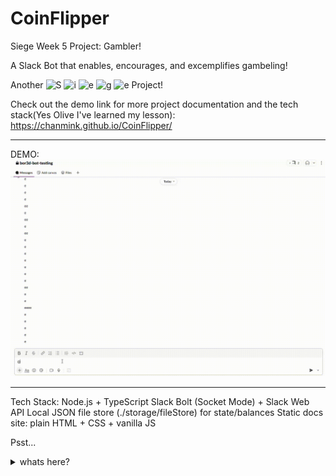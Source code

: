 # CoinFlipper
Siege Week 5 Project: Gambler!

A Slack Bot that enables, encourages, and excemplifies gambeling!

Another
![S](https://img.shields.io/badge/S-blue?style=for-the-badge)
![i](https://img.shields.io/badge/i-red?style=for-the-badge)
![e](https://img.shields.io/badge/e-orange?style=for-the-badge)
![g](https://img.shields.io/badge/g-yellow?style=for-the-badge)
![e](https://img.shields.io/badge/e-green?style=for-the-badge)
Project!

Check out the demo link for more project documentation and the tech stack(Yes Olive I've learned my lesson):
https://chanmink.github.io/CoinFlipper/
__________________________________________________________________________
DEMO:
![Demo](assets/demovid.gif)
__________________________________________________________________________

Tech Stack:
    Node.js + TypeScript
    Slack Bolt (Socket Mode) + Slack Web API
    Local JSON file store (./storage/fileStore) for state/balances
    Static docs site: plain HTML + CSS + vanilla JS


Psst...

<details><summary>whats here?</summary>
There may be a few secrets~
</details>